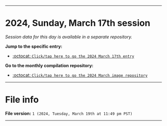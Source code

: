 
***

# 2024, Sunday, March 17th session

_Session data for this day is available in a separate repository._

**Jump to the specific entry:**

- [:octocat: `Click/tap here to go the 2024 March 17th entry`](https://github.com/seanpm2001/SeansLifeArchive_Images_MotorWorld_CarFactory_Y2024_V3/tree/SeansLifeArchive_Images_MotorWorld_CarFactory_Y2024_V3_Main-dev/03_March/17/)

**Go to the monthly compilation repository:**

- [:octocat: `Click/tap here to go the 2024 March image repository`](https://github.com/seanpm2001/SeansLifeArchive_Images_MotorWorld_CarFactory_Y2024_V3/)

***

# File info

**File version:** `1 (2024, Tuesday, March 19th at 11:49 pm PST)`

***
